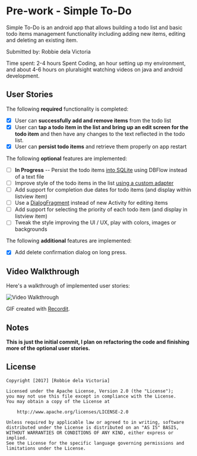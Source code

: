 # Pre-work - Simple To-Do

Simple To-Do is an android app that allows building a todo list and basic todo items management functionality including adding new items, editing and deleting an existing item.

Submitted by: Robbie dela Victoria

Time spent: 2-4 hours Spent Coding, an hour setting up my environment, and about 4-6 hours on pluralsight watching videos on java and android development. 

## User Stories

The following **required** functionality is completed:

* [x] User can **successfully add and remove items** from the todo list
* [x] User can **tap a todo item in the list and bring up an edit screen for the todo item** and then have any changes to the text reflected in the todo list.
* [x] User can **persist todo items** and retrieve them properly on app restart

The following **optional** features are implemented:

* [ ] **In Progress** -- Persist the todo items [into SQLite](http://guides.codepath.com/android/Persisting-Data-to-the-Device#sqlite) using DBFlow instead of a text file
* [ ] Improve style of the todo items in the list [using a custom adapter](http://guides.codepath.com/android/Using-an-ArrayAdapter-with-ListView)
* [ ] Add support for completion due dates for todo items (and display within listview item)
* [ ] Use a [DialogFragment](http://guides.codepath.com/android/Using-DialogFragment) instead of new Activity for editing items
* [ ] Add support for selecting the priority of each todo item (and display in listview item)
* [ ] Tweak the style improving the UI / UX, play with colors, images or backgrounds

The following **additional** features are implemented:

* [x] Add delete confirmation dialog on long press.

## Video Walkthrough 

Here's a walkthrough of implemented user stories:

<img src='http://i.imgur.com/3loIbc9.gif' title='Video Walkthrough' width='' alt='Video Walkthrough' />

GIF created with [Recordit](http://recordit.co/).

## Notes

**This is just the initial commit, I plan on refactoring the code and finishing more of the optional user stories.**

## License

    Copyright [2017] [Robbie dela Victoria]

    Licensed under the Apache License, Version 2.0 (the "License");
    you may not use this file except in compliance with the License.
    You may obtain a copy of the License at

        http://www.apache.org/licenses/LICENSE-2.0

    Unless required by applicable law or agreed to in writing, software
    distributed under the License is distributed on an "AS IS" BASIS,
    WITHOUT WARRANTIES OR CONDITIONS OF ANY KIND, either express or implied.
    See the License for the specific language governing permissions and
    limitations under the License.
